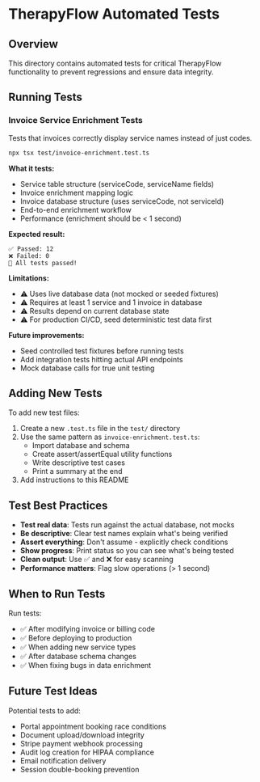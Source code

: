 # TherapyFlow Automated Tests

## Overview
This directory contains automated tests for critical TherapyFlow functionality to prevent regressions and ensure data integrity.

## Running Tests

### Invoice Service Enrichment Tests
Tests that invoices correctly display service names instead of just codes.

```bash
npx tsx test/invoice-enrichment.test.ts
```

**What it tests:**
- Service table structure (serviceCode, serviceName fields)
- Invoice enrichment mapping logic
- Invoice database structure (uses serviceCode, not serviceId)
- End-to-end enrichment workflow
- Performance (enrichment should be < 1 second)

**Expected result:**
```
✅ Passed: 12
❌ Failed: 0
🎉 All tests passed!
```

**Limitations:**
- ⚠️ Uses live database data (not mocked or seeded fixtures)
- ⚠️ Requires at least 1 service and 1 invoice in database
- ⚠️ Results depend on current database state
- ⚠️ For production CI/CD, seed deterministic test data first

**Future improvements:**
- Seed controlled test fixtures before running tests
- Add integration tests hitting actual API endpoints
- Mock database calls for true unit testing

## Adding New Tests

To add new test files:

1. Create a new `.test.ts` file in the `test/` directory
2. Use the same pattern as `invoice-enrichment.test.ts`:
   - Import database and schema
   - Create assert/assertEqual utility functions
   - Write descriptive test cases
   - Print a summary at the end
3. Add instructions to this README

## Test Best Practices

- **Test real data**: Tests run against the actual database, not mocks
- **Be descriptive**: Clear test names explain what's being verified
- **Assert everything**: Don't assume - explicitly check conditions
- **Show progress**: Print status so you can see what's being tested
- **Clean output**: Use ✅ and ❌ for easy scanning
- **Performance matters**: Flag slow operations (> 1 second)

## When to Run Tests

Run tests:
- ✅ After modifying invoice or billing code
- ✅ Before deploying to production
- ✅ When adding new service types
- ✅ After database schema changes
- ✅ When fixing bugs in data enrichment

## Future Test Ideas

Potential tests to add:
- Portal appointment booking race conditions
- Document upload/download integrity
- Stripe payment webhook processing
- Audit log creation for HIPAA compliance
- Email notification delivery
- Session double-booking prevention
